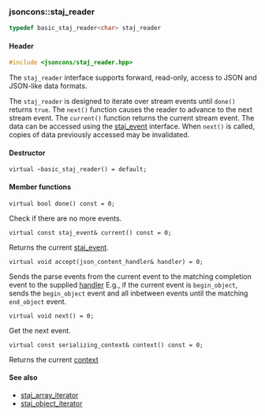 ### jsoncons::staj_reader

```c++
typedef basic_staj_reader<char> staj_reader
```

#### Header
```c++
#include <jsoncons/staj_reader.hpp>
```

The `staj_reader` interface supports forward, read-only, access to JSON and JSON-like data formats.

The `staj_reader` is designed to iterate over stream events until `done()` returns `true`.
The `next()` function causes the reader to advance to the next stream event. The `current()` function
returns the current stream event. The data can be accessed using the [staj_event](staj_event.md) 
interface. When `next()` is called, copies of data previously accessed may be invalidated.

#### Destructor

    virtual ~basic_staj_reader() = default;

#### Member functions

    virtual bool done() const = 0;
Check if there are no more events.

    virtual const staj_event& current() const = 0;
Returns the current [staj_event](staj_event.md).

    virtual void accept(json_content_handler& handler) = 0;
Sends the parse events from the current event to the
matching completion event to the supplied [handler](json_content_handler.md)
E.g., if the current event is `begin_object`, sends the `begin_object`
event and all inbetween events until the matching `end_object` event.

    virtual void next() = 0;
Get the next event. 

    virtual const serializing_context& context() const = 0;
Returns the current [context](serializing_context.md)

#### See also

- [staj_array_iterator](staj_array_iterator.md) 
- [staj_object_iterator](staj_object_iterator.md)

